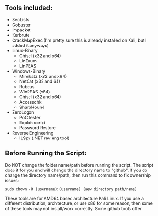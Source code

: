 ## Tools included:

- SecLists
- Gobuster
- Impacket
- Kerbrute
- CrackMapExec (I'm pretty sure this is already installed on Kali, but I added it anyways)
- Linux-Binary
  - Chisel (x32 and x64)
  - LinEnum
  - LinPEAS
- Windows-Binary
  - Mimikatz (x32 and x64)
  - NetCat (x32 and 64)
  - Rubeus
  - WinPEAS (x64)
  - Chisel (x32 and x64)
  - Accesschk
  - SharpHound
- ZeroLogon
  - PoC tester
  - Exploit script
  - Password Restore
- Reverse Engineering
  - ILSpy (.NET rev eng tool)

## Before Running the Script:

Do NOT change the folder name/path before running the script. The script does it for you and will change the directory name to "github". If you do change the directory name/path, then run this command to fix ownership issues:
```
sudo chown -R (username):(username) (new directory path/name)
```

These tools are for AMD64 based architecture Kali Linux. If you use a different distribution, architecture, or use x86 for some reason, then some of these tools may not install/work correctly. Some github tools offer versions for different linux distributions and architecture, so double checking the code to make sure you're machine is compatible would be best. 

This script uses sudo to download all of the tools. Be sure to have sudo permissions before attempting to run this script.
You may or may not need to add executable permissions to the scripts as well. 


## Disclaimer:

I do NOT own any of the tools that are in this script. All of the credit goes to their respective creators. This is simply a script to download them all rather than having to find them yourselves. 

I'm also NOT responsible for any misuse of the tools. These tools should be used for ethical purposes or on your own environment. 

